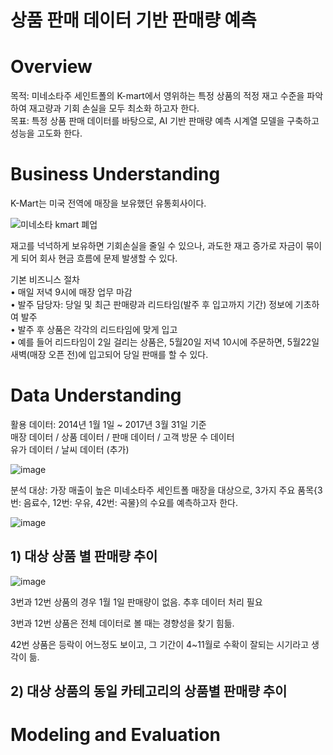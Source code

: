 # 상품 판매 데이터 기반 판매량 예측 
# Overview
목적: 미네소타주 세인트폴의 K-mart에서 영위하는 특정 상품의 적정 재고 수준을 파악하여 재고량과 기회 손실을 모두 최소화 하고자 한다. <br>
목표: 특정 상품 판매 데이터를 바탕으로, AI 기반 판매량 예측 시계열 모델을 구축하고 성능을 고도화 한다.   <br>

# Business Understanding
K-Mart는 미국 전역에 매장을 보유했던 유통회사이다. <br>

![미네소타 kmart 폐업](https://github.com/user-attachments/assets/45d05ccd-55e6-45b9-9ee9-be4aaf287728)

재고를 넉넉하게 보유하면 기회손실을 줄일 수 있으나, 과도한 재고 증가로 자금이 묶이게 되어 회사 현금 흐름에 문제 발생할 수 있다. <br>

기본 비즈니스 절차 <br>
• 매일 저녁 9시에 매장 업무 마감 <br>
• 발주 담당자: 당일 및 최근 판매량과 리드타임(발주 후 입고까지 기간) 정보에 기초하여 발주 <br>
• 발주 후 상품은 각각의 리드타임에 맞게 입고 <br>
• 예를 들어 리드타임이 2일 걸리는 상품은, 5월20일 저녁 10시에 주문하면, 5월22일 새벽(매장 오픈 전)에 입고되어 당일 판매를 할 수 있다. <br>

# Data Understanding
활용 데이터: 2014년 1월 1일 ~ 2017년 3월 31일 기준 <br>
매장 데이터 / 상품 데이터 / 판매 데이터 / 고객 방문 수 데이터 <br>
유가 데이터 / 날씨 데이터 (추가) <br>

![image](https://github.com/user-attachments/assets/2ddc5b31-cfc8-471d-8a7d-f097f9091561)

분석 대상: 가장 매출이 높은 미네소타주 세인트폴 매장을 대상으로, 
3가지 주요 품목{3번: 음료수, 12번: 우유, 42번: 곡물}의 수요를 예측하고자 한다. <br>

![image](https://github.com/user-attachments/assets/64b8152b-1386-41d6-ae1c-fb70b5d16749)

## 1) 대상 상품 별 판매량 추이
![image](https://github.com/user-attachments/assets/206ef3ba-0801-483c-a0db-232a44e11691)

3번과 12번 상품의 경우 1월 1일 판매량이 없음. 추후 데이터 처리 필요

3번과 12번 상품은 전체 데이터로 볼 때는 경향성을 찾기 힘듦.

42번 상품은 등락이 어느정도 보이고, 그 기간이 4~11월로 수확이 잘되는 시기라고 생각이 듦.

## 2) 대상 상품의 동일 카테고리의 상품별 판매량 추이



# Modeling and Evaluation
